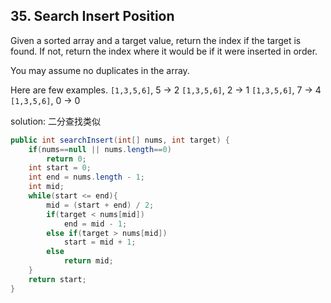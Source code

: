 ## 35. Search Insert Position

Given a sorted array and a target value, return the index if the target is found. If not, return the index where it would be if it were inserted in order.

You may assume no duplicates in the array.

Here are few examples.
`[1,3,5,6]`, 5 → 2
`[1,3,5,6]`, 2 → 1
`[1,3,5,6]`, 7 → 4
`[1,3,5,6]`, 0 → 0


solution: 二分查找类似
```java
public int searchInsert(int[] nums, int target) {  
    if(nums==null || nums.length==0)
        return 0;
    int start = 0;
    int end = nums.length - 1;
    int mid;
    while(start <= end){
        mid = (start + end) / 2;
        if(target < nums[mid])
            end = mid - 1;
        else if(target > nums[mid])
            start = mid + 1;
        else
            return mid;
    }
    return start;
}
```